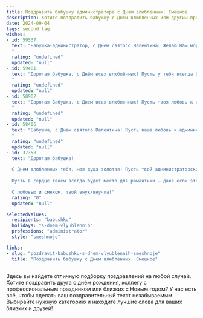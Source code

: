 ```yaml
---
title: Поздравить бабушку администратора с Днем влюбленных. Смешное
description: Хотите поздравить бабушку с Днем влюбленных или другим праздником? Наш ИИ создаст незабываемое поздравление, а вы обязательно выделитесь среди других.  
date: 2024-09-04
tags: second tag
wishes:
- id: 59537
  text: "Бабушка-администратор, с Днем святого Валентина! Желаю Вам море любви, как клиентов на ресепшн, и чтобы каждая встреча была приятной, как бронь номера с видом на море! 😜💐
  "
  rating: "undefined"
  updated: "null"
- id: 59401
  text: "Дорогая бабушка, с Днём всех влюблённых! Пусть у тебя всегда будет полная корзина скидок в любимом магазине, а сердце будет биться в такт ритма любимого сериала!
  "
  rating: "undefined"
  updated: "null"
- id: 58902
  text: "Дорогая Бабушка, с Днем всех влюбленных! Пусть твоя любовь к нам, внукам, будет такой же горячей, как наши чувства к тебе, несмотря на то, что ты - самый строгий (но справедливый!) администратор нашего семейного штаба! ❤️
  "
  rating: "undefined"
  updated: "null"
- id: 58406
  text: "Бабушка, с Днем святого Валентина! Пусть ваша любовь к администраторским делам будет такой же горячей, как и любовь молодоженов! 💖
  "
  rating: "undefined"
  updated: "null"
- id: 37358
  text: "Дорогая бабушка!
  
  С Днем влюбленных тебя, моя душа золотая! Пусть твой администраторский талант помогает не только на работе, но и в любви! Не забудь обновить статус «в поисках идеального дедушки» – авось кто-то не даст тебе, как в компьютере, зависнуть!
  
  Пусть в сердце твоем всегда будет место для романтики – даже если это скромная прогулка с пирожками в руках! Желаю множество ярких эмоций, веселых моментов и… чтобы на твоем пути встречались только «паспортные экземпляры» – идеальные, как ты!
  
  С любовью и смехом, твой внук/внучка!"
  rating: "0"
  updated: "null"

selectedValues:
  recipients: "babushku"
  holidays: "s-dnem-vlyublennih"
  professions: "administrator"
  style: "smeshnoje"

links:
- slug: "pozdravit-babushku-s-dnem-vlyublennih-smeshnoje"
  title: "Поздравить бабушку с Днем влюбленных. Смешное"
---
```


Здесь вы найдете отличную подборку поздравлений на любой случай. 
Хотите поздравить друга с днём рождения, коллегу с профессиональным праздником или близких с Новым годом? У нас есть всё, чтобы сделать ваш поздравительный текст незабываемым. Выбирайте нужную категорию и находите лучшие слова для ваших близких и друзей!
